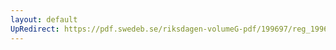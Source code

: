 ```yaml
---
layout: default
UpRedirect: https://pdf.swedeb.se/riksdagen-volumeG-pdf/199697/reg_199697/reg_199697_0156.pdf
---
```

